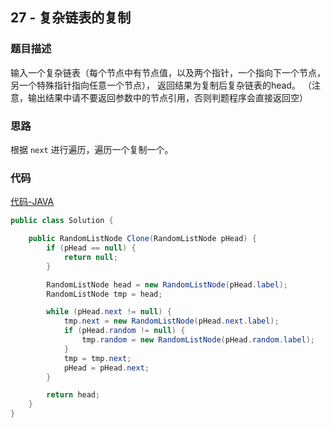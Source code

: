 ## 27 - 复杂链表的复制

### 题目描述

输入一个复杂链表（每个节点中有节点值，以及两个指针，一个指向下一个节点，另一个特殊指针指向任意一个节点），
返回结果为复制后复杂链表的head。
（注意，输出结果中请不要返回参数中的节点引用，否则判题程序会直接返回空）

### 思路

根据 `next` 进行遍历，遍历一个复制一个。

### 代码
[代码-JAVA](Solution.java)

```java
public class Solution {

    public RandomListNode Clone(RandomListNode pHead) {
        if (pHead == null) {
            return null;
        }

        RandomListNode head = new RandomListNode(pHead.label);
        RandomListNode tmp = head;

        while (pHead.next != null) {
            tmp.next = new RandomListNode(pHead.next.label);
            if (pHead.random != null) {
                tmp.random = new RandomListNode(pHead.random.label);
            }
            tmp = tmp.next;
            pHead = pHead.next;
        }

        return head;
    }
}
```